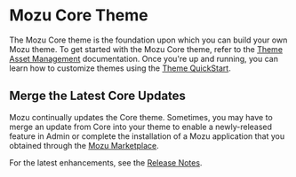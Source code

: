 ﻿# Mozu Core Theme

The Mozu Core theme is the foundation upon which you can build your own Mozu theme. To get started with the Mozu Core theme, refer to the [Theme Asset Management](https://www.mozu.com/docs/developer/dev-center/manage-themes.htm) documentation. Once you're up and running, you can learn how to customize themes using the [Theme QuickStart](https://www.mozu.com/docs/developer/themes/quickstart.htm).

## Merge the Latest Core Updates

Mozu continually updates the Core theme. Sometimes, you may have to merge an update from Core into your theme to enable a newly-released feature in Admin or complete the installation of a Mozu application that you obtained through the [Mozu Marketplace](https://www.mozu.com/marketplace).

For the latest enhancements, see the [Release Notes](https://github.com/Mozu/core-theme/blob/master/RELEASE_NOTES.md).


